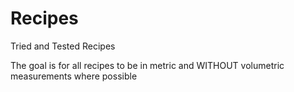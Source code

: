 # Recipes
Tried and Tested Recipes

The goal is for all recipes to be in metric and WITHOUT volumetric measurements where possible
